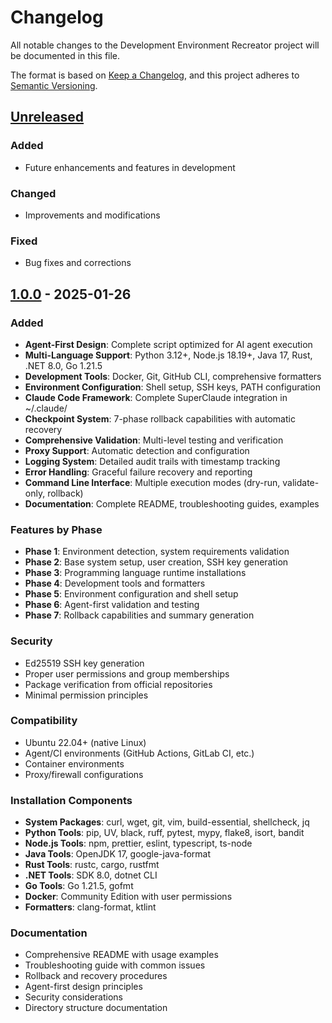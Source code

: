 # Changelog

All notable changes to the Development Environment Recreator project will be documented in this file.

The format is based on [Keep a Changelog](https://keepachangelog.com/en/1.0.0/),
and this project adheres to [Semantic Versioning](https://semver.org/spec/v2.0.0.html).

## [Unreleased]

### Added

- Future enhancements and features in development

### Changed

- Improvements and modifications

### Fixed

- Bug fixes and corrections

## [1.0.0] - 2025-01-26

### Added

- **Agent-First Design**: Complete script optimized for AI agent execution
- **Multi-Language Support**: Python 3.12+, Node.js 18.19+, Java 17, Rust, .NET 8.0, Go 1.21.5
- **Development Tools**: Docker, Git, GitHub CLI, comprehensive formatters
- **Environment Configuration**: Shell setup, SSH keys, PATH configuration
- **Claude Code Framework**: Complete SuperClaude integration in ~/.claude/
- **Checkpoint System**: 7-phase rollback capabilities with automatic recovery
- **Comprehensive Validation**: Multi-level testing and verification
- **Proxy Support**: Automatic detection and configuration
- **Logging System**: Detailed audit trails with timestamp tracking
- **Error Handling**: Graceful failure recovery and reporting
- **Command Line Interface**: Multiple execution modes (dry-run, validate-only, rollback)
- **Documentation**: Complete README, troubleshooting guides, examples

### Features by Phase

- **Phase 1**: Environment detection, system requirements validation
- **Phase 2**: Base system setup, user creation, SSH key generation
- **Phase 3**: Programming language runtime installations
- **Phase 4**: Development tools and formatters
- **Phase 5**: Environment configuration and shell setup
- **Phase 6**: Agent-first validation and testing
- **Phase 7**: Rollback capabilities and summary generation

### Security

- Ed25519 SSH key generation
- Proper user permissions and group memberships
- Package verification from official repositories
- Minimal permission principles

### Compatibility

- Ubuntu 22.04+ (native Linux)
- Agent/CI environments (GitHub Actions, GitLab CI, etc.)
- Container environments
- Proxy/firewall configurations

### Installation Components

- **System Packages**: curl, wget, git, vim, build-essential, shellcheck, jq
- **Python Tools**: pip, UV, black, ruff, pytest, mypy, flake8, isort, bandit
- **Node.js Tools**: npm, prettier, eslint, typescript, ts-node
- **Java Tools**: OpenJDK 17, google-java-format
- **Rust Tools**: rustc, cargo, rustfmt
- **.NET Tools**: SDK 8.0, dotnet CLI
- **Go Tools**: Go 1.21.5, gofmt
- **Docker**: Community Edition with user permissions
- **Formatters**: clang-format, ktlint

### Documentation

- Comprehensive README with usage examples
- Troubleshooting guide with common issues
- Rollback and recovery procedures
- Agent-first design principles
- Security considerations
- Directory structure documentation

[Unreleased]: https://github.com/11PJ11/dev-environment-recreator/compare/v1.0.0...HEAD
[1.0.0]: https://github.com/11PJ11/dev-environment-recreator/releases/tag/v1.0.0
